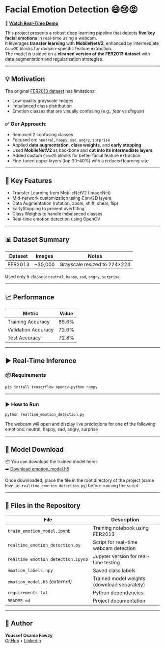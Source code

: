 # Facial Emotion Detection 😄😢😡

🎥 **[Watch Real-Time Demo](https://drive.google.com/file/d/1hbSXi4lOVQk7fP8GbSngoNVvNtmfB5zO/view)**

This project presents a robust deep learning pipeline that detects **five key facial emotions** in real-time using a webcam.  
It leverages **transfer learning** with **MobileNetV2**, enhanced by intermediate `Conv2D` blocks for domain-specific feature extraction.  
The model is trained on a **cleaned version of the FER2013 dataset** with data augmentation and regularization strategies.

---

## 💡 Motivation

The original [FER2013 dataset](https://www.kaggle.com/datasets/msambare/fer2013) has limitations:
- Low-quality grayscale images  
- Imbalanced class distribution  
- Emotion classes that are visually confusing (e.g., *fear* vs *disgust*)

### ✅ Our Approach:
- Removed 2 confusing classes  
- Focused on: `neutral`, `happy`, `sad`, `angry`, `surprise`
- Applied **data augmentation**, **class weights**, and **early stopping**
- Used **MobileNetV2** as backbone and **cut into its intermediate layers**
- Added custom `Conv2D` blocks for better facial feature extraction
- Fine-tuned upper layers (top 30–40%) with a reduced learning rate

---

## 🔧 Key Features

- Transfer Learning from MobileNetV2 (ImageNet)
- Mid-network customization using Conv2D layers
- Data Augmentation (rotation, zoom, shift, shear, flip)
- EarlyStopping to prevent overfitting
- Class Weights to handle imbalanced classes
- Real-time emotion detection using OpenCV

---

## 📊 Dataset Summary

| Dataset   | Images   | Notes                         |
|-----------|----------|-------------------------------|
| FER2013   | ~30,000  | Grayscale resized to 224×224  |

Used only 5 classes: `neutral`, `happy`, `sad`, `angry`, `surprise`

---

## 📈 Performance

| Metric                | Value   |
|-----------------------|---------|
| Training Accuracy     | 85.6%   |
| Validation Accuracy   | 72.6%   |
| Test Accuracy         | 72.8%   |

---

## ▶️ Real-Time Inference

### 📦 Requirements

```bash
pip install tensorflow opencv-python numpy
```
---
### ▶️ How to Run

```bash
python realtime_emotion_detection.py
```

The webcam will open and display live predictions for one of the following emotions:
neutral, happy, sad, angry, surprise

---
## 🔗 Model Download

📦 You can download the trained model here:  
➡️ [Download emotion_model.h5](https://drive.google.com/uc?id=1PYUCvC7e1VviaAInCyobcQntajFLTT18&export=download)

Once downloaded, place the file in the root directory of the project (same level as `realtime_emotion_detection.py`) before running the script:

---

## 📂 Files in the Repository

| File                             | Description                                 |
|----------------------------------|---------------------------------------------|
| `train_emotion_model.ipynb`      | Training notebook using FER2013             |
| `realtime_emotion_detection.py`  | Script for real-time webcam detection       |
| `realtime_emotion_detection.ipynb` | Jupyter version for real-time testing     |
| `emotion_labels.npy`             | Saved class labels                          |
| `emotion_model.h5` *(external)*  | Trained model weights (download separately) |
| `requirements.txt`               | Python dependencies                         |
| `README.md`                      | Project documentation                       |

---

## 👤 Author

**Youssef Osama Fawzy**  
[GitHub](https://github.com/Youssef-Osama1) • [LinkedIn](https://www.linkedin.com/in/youssef-osama-770a19297/)
